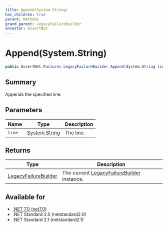```yaml
---
title: Append(System.String)
has_children: true
parent: Methods
grand_parent: LegacyFailureBuilder
ancestor: AssertNet
---
```

# Append(System.String)

```csharp
public AssertNet.Failures.LegacyFailureBuilder Append(System.String line);
```

## Summary
Appends the specified line.

## Parameters
|Name|Type|Description|
|-|-|-|
|`line`|[System.String](https://learn.microsoft.com/en-us/dotnet/api/system.string)|The line.|

## Returns
|Type|Description|
|-|-|
|[LegacyFailureBuilder](t_assertnet_failures_legacyfailurebuilder.md)|The current [LegacyFailureBuilder](t_assertnet_failures_legacyfailurebuilder.md) instance.|

## Available for
- [.NET 7.0 (net7.0)](https://versionsof.net/core/7.0/)
- .NET Standard 2.0 (netstandard2.0)
- .NET Standard 2.1 (netstandard2.1)

